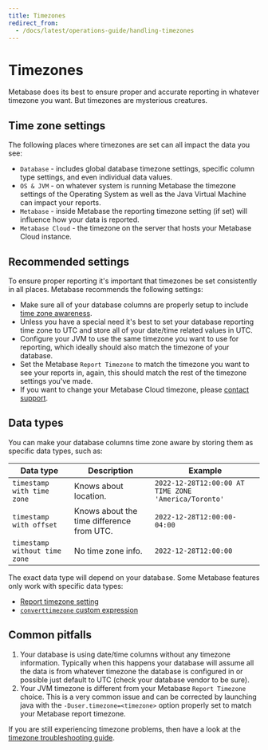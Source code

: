 ```yaml
---
title: Timezones
redirect_from:
  - /docs/latest/operations-guide/handling-timezones
---
```


# Timezones

Metabase does its best to ensure proper and accurate reporting in whatever timezone you want. But timezones are mysterious creatures.

## Time zone settings

The following places where timezones are set can all impact the data you see:

- `Database` - includes global database timezone settings, specific column type settings, and even individual data values.
- `OS & JVM` - on whatever system is running Metabase the timezone settings of the Operating System as well as the Java Virtual Machine can impact your reports.
- `Metabase` - inside Metabase the reporting timezone setting (if set) will influence how your data is reported.
- `Metabase Cloud` - the timezone on the server that hosts your Metabase Cloud instance.

## Recommended settings

To ensure proper reporting it's important that timezones be set consistently in all places. Metabase recommends the following settings:

- Make sure all of your database columns are properly setup to include [time zone awareness](#data-types).
- Unless you have a special need it's best to set your database reporting time zone to UTC and store all of your date/time related values in UTC.
- Configure your JVM to use the same timezone you want to use for reporting, which ideally should also match the timezone of your database.
- Set the Metabase `Report Timezone` to match the timezone you want to see your reports in, again, this should match the rest of the timezone settings you've made.
- If you want to change your Metabase Cloud timezone, please [contact support](https://www.metabase.com/help-premium).

## Data types

You can make your database columns time zone aware by storing them as specific data types, such as:

| Data type                     | Description                               | Example                                              |
| ----------------------------- | ----------------------------------------- | ---------------------------------------------------- |
| `timestamp with time zone`    | Knows about location.                     | `2022-12-28T12:00:00 AT TIME ZONE 'America/Toronto'` |
| `timestamp with offset`       | Knows about the time difference from UTC. | `2022-12-28T12:00:00-04:00`                          |
| `timestamp without time zone` | No time zone info.                        | `2022-12-28T12:00:00`                                |

The exact data type will depend on your database. Some Metabase features only work with specific data types:

- [Report timezone setting](../../configuring-metabase/localization.md#report-timezone)
- [`converttimezone` custom expression](../../questions/query-builder/expressions/converttimezone.md)

## Common pitfalls

1. Your database is using date/time columns without any timezone information. Typically when this happens your database will assume all the data is from whatever timezone the database is configured in or possible just default to UTC (check your database vendor to be sure).
2. Your JVM timezone is different from your Metabase `Report Timezone` choice. This is a very common issue and can be corrected by launching java with the `-Duser.timezone=<timezone>` option properly set to match your Metabase report timezone.

If you are still experiencing timezone problems, then have a look at the [timezone troubleshooting guide](../../troubleshooting-guide/timezones.md).
